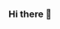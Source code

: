 ### Hi there 👋

<!--
**virginia-duca/virginia-duca** is a ✨ _special_ ✨ repository because its `README.md` (this file) appears on your GitHub profile.

Here are some ideas to get you started:

### Sou Virgínia Duca, estudande de desenvolvimento de software pela TRYBE  👋 ! 
### Atualmente estudando back-end, com formação completa em front-end.
### Além de dev, sou formada em Ciencias Biológicas pela UFMG, tenho muito interesse em projetos envolvendo Biotecnologia e Bioinformática 😄 !!

### Tecnologias mais utilizadas:

### HTML
### CSS
### JavaScript ES6
### React

[![Top Langs](https://github-readme-stats.vercel.app/api/top-langs/?username=virginia-duca)](https://github.com/anuraghazra/github-readme-stats)

[![Top Langs](https://github-readme-stats.vercel.app/api/top-langs/?username=virginia-duca&layout=compact)](https://github.com/anuraghazra/github-readme-stats)

### Estou disponível para projetos free-lancer ! Entre em contato comigo por e-mail ou mídias sociais! :D

### - virginiambd.bio@gmail.com
### - Linkedin: https://www.linkedin.com/in/virg%C3%ADnia-duca-0a31861a1/
### - insta: @vivimenezesduca

- 🔭 I’m currently working on ...
- 🌱 I’m currently learning ...
- 👯 I’m looking to collaborate on ...
- 🤔 I’m looking for help with ...
- 💬 Ask me about ...
- 📫 How to reach me: ...
- 😄 Pronouns: ...
- ⚡ Fun fact: ...
-->

